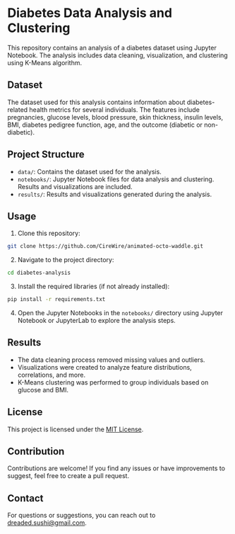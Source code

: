 # Diabetes Data Analysis and Clustering

This repository contains an analysis of a diabetes dataset using Jupyter Notebook. The analysis includes data cleaning, visualization, and clustering using K-Means algorithm.

## Dataset

The dataset used for this analysis contains information about diabetes-related health metrics for several individuals. The features include pregnancies, glucose levels, blood pressure, skin thickness, insulin levels, BMI, diabetes pedigree function, age, and the outcome (diabetic or non-diabetic).

## Project Structure

- `data/`: Contains the dataset used for the analysis.
- `notebooks/`: Jupyter Notebook files for data analysis and clustering. Results and visualizations are included.
- `results/`: Results and visualizations generated during the analysis.

## Usage

1. Clone this repository:
```bash
git clone https://github.com/CireWire/animated-octo-waddle.git
```
2. Navigate to the project directory:
```bash
cd diabetes-analysis
```
3. Install the required libraries (if not already installed):
```bash
pip install -r requirements.txt
```
4. Open the Jupyter Notebooks in the `notebooks/` directory using Jupyter Notebook or JupyterLab to explore the analysis steps.

## Results

- The data cleaning process removed missing values and outliers.
- Visualizations were created to analyze feature distributions, correlations, and more.
- K-Means clustering was performed to group individuals based on glucose and BMI.

## License

This project is licensed under the [MIT License](LICENSE).

## Contribution

Contributions are welcome! If you find any issues or have improvements to suggest, feel free to create a pull request.

## Contact

For questions or suggestions, you can reach out to [dreaded.sushi@gmail.com](mailto:dreaded.sushi@gmail.com).
